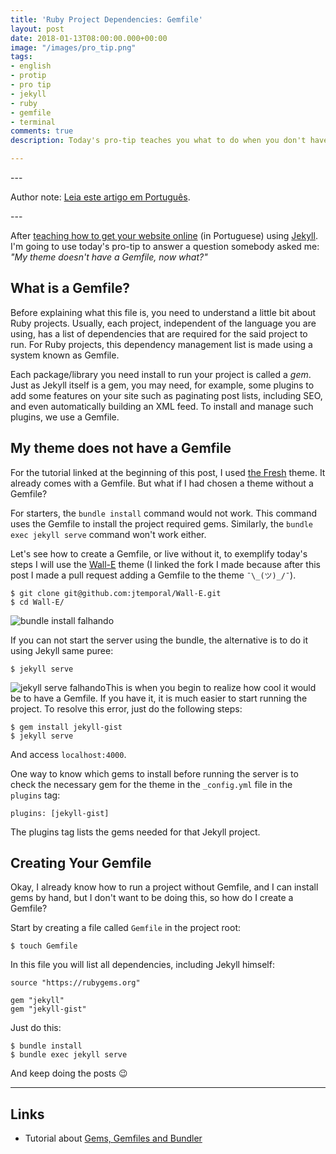 ```yaml
---
title: 'Ruby Project Dependencies: Gemfile'
layout: post
date: 2018-01-13T08:00:00.000+00:00
image: "/images/pro_tip.png"
tags:
- english
- protip
- pro tip
- jekyll
- ruby
- gemfile
- terminal
comments: true
description: Today's pro-tip teaches you what to do when you don't have a Gemfile

---
```

\---

Author note: [Leia este artigo em Português](https://jtemporal.com/gemfile/).

\---

After [teaching how to get your website online](https://translate.googleusercontent.com/translate_c?depth=1&rurl=translate.google.com&sl=auto&sp=nmt4&tl=en&u=http://jtemporal.com/do-tema-ao-ar/&xid=17259,1500000,15700002,15700021,15700186,15700190,15700256,15700259,15700262,15700265,15700271,15700283&usg=ALkJrhjY8BCFOb0VuCzIEDasyaE7ldKdZA) (in Portuguese) using [Jekyll](https://jekyllrb.com). I'm going to use today's pro-tip to answer a question somebody asked me: _"My theme doesn't have a Gemfile, now what?"_

## What is a Gemfile?

Before explaining what this file is, you need to understand a little bit about Ruby projects. Usually, each project, independent of the language you are using, has a list of dependencies that are required for the said project to run. For Ruby projects, this dependency management list is made using a system known as Gemfile.

Each package/library you need install to run your project is called a _gem_. Just as Jekyll itself is a gem, you may need, for example, some plugins to add some features on your site such as paginating post lists, including SEO, and even automatically building an XML feed. To install and manage such plugins, we use a Gemfile.

## My theme does not have a Gemfile

For the tutorial linked at the beginning of this post, I used [the Fresh](http://jekyllthemes.org/themes/fresh/) theme. It already comes with a Gemfile. But what if I had chosen a theme without a Gemfile?

For starters, the `bundle install` command would not work. This command uses the Gemfile to install the project required gems. Similarly, the `bundle exec jekyll serve` command won't work either.

Let's see how to create a Gemfile, or live without it, to exemplify today's steps I will use the [Wall-E](https://github.com/jtemporal/Wall-E) theme (I linked the fork I made because after this post I made a pull request adding a Gemfile to the theme `¯\_(ツ)_/¯`).

    $ git clone git@github.com:jtemporal/Wall-E.git
    $ cd Wall-E/

![bundle install falhando](https://i.imgur.com/Efo1e1C.png)

If you can not start the server using the bundle, the alternative is to do it using Jekyll same puree:

    $ jekyll serve

![jekyll serve falhando](https://i.imgur.com/RGYPVQu.png)This is when you begin to realize how cool it would be to have a Gemfile. If you have it, it is much easier to start running the project. To resolve this error, just do the following steps:

    $ gem install jekyll-gist
    $ jekyll serve

And access  `localhost:4000`.

One way to know which gems to install before running the server is to check the necessary gem for the theme in the `_config.yml` file in the `plugins` tag:

    plugins: [jekyll-gist]

The plugins tag lists the gems needed for that Jekyll project.

## Creating Your Gemfile

Okay, I already know how to run a project without Gemfile, and I can install gems by hand, but I don't want to be doing this, so how do I create a Gemfile?

Start by creating a file called `Gemfile` in the project root:

    $ touch Gemfile

In this file you will list all dependencies, including Jekyll himself:

    source "https://rubygems.org"
    
    gem "jekyll"
    gem "jekyll-gist"

Just do this:

    $ bundle install
    $ bundle exec jekyll serve

And keep doing the posts 😉

***

## Links

* Tutorial about [Gems, Gemfiles and Bundler](https://learn.cloudcannon.com/jekyll/gemfiles-and-the-bundler/)